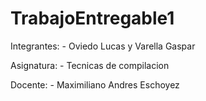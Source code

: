 # TrabajoEntregable1

 Integrantes:
    - Oviedo Lucas y Varella Gaspar
    
    
  Asignatura:
    - Tecnicas de compilacion
    
  Docente:
    - Maximiliano Andres Eschoyez

